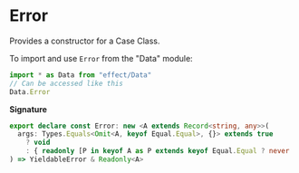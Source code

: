 # Error

Provides a constructor for a Case Class.

To import and use `Error` from the "Data" module:

```ts
import * as Data from "effect/Data"
// Can be accessed like this
Data.Error
```

**Signature**

```ts
export declare const Error: new <A extends Record<string, any>>(
  args: Types.Equals<Omit<A, keyof Equal.Equal>, {}> extends true
    ? void
    : { readonly [P in keyof A as P extends keyof Equal.Equal ? never : P]: A[P] }
) => YieldableError & Readonly<A>
```
